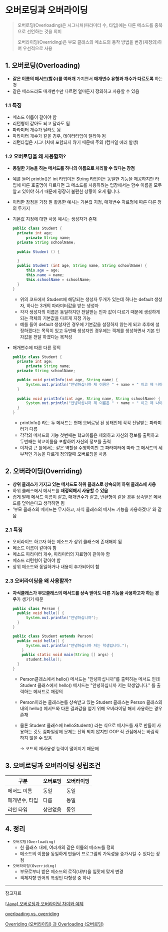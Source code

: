 # 오버로딩과 오버라이딩

> 오버로딩(Overloading)은 시그니처(파라미터 수, 타입)에는 다른 메소드를 중복으로 선언하는 것을 의미
>
> 오버라이딩(Overriding)은 부모 클래스의 메소드의 동작 방법을 변경(재정의)하여 우선적으로 사용

## 1. 오버로딩(Overloading)

- **같은 이름의 메서드(함수)를 여러개** 가지면서 **매개변수 유형과 개수가 다르도록** 하는 것
- 같은 메소드라도 매개변수만 다르면 얼마든지 정의하고 사용할 수 있음

### 1.1 특징

- 메소드 이름이 같아야 함
- 리턴형이 같아도 되고 달라도 됨
- 파라미터 개수가 달라도 됨
- 파라미터 개수가 같을 경우, 데이터타입이 달라야 됨
- 리턴타입은 시그니처에 포함되지 않기 때문에 주의 (컴파일 에러 발생)

### 1.2 오버로딩을 왜 사용할까?

- **동일한 기능을 하는 메서드를 하나의 이름으로 처리할 수 있다는 장점**

- 예를 들어 println()은 int 타입이든 String 타입이든 동일한 기능을 제공하지만 타입에 따른 호출명이 다르다면 그 메소드를 사용하려는 입장에서는 함수 이름을 모두 알고 있어야 하기 때문에 굉장히 불편한 상황이 오게 됩니다. 

- 이러한 장점을 가장 잘 활용한 예시는 기본값 지정, 매개변수 자료형에 따른 다른 정의 두가지

- 기본값 지정에 대한 사용 예시는 생성자가 존재

  ```java
  public class Student {
  	private int age;
      	private String name;
  	private String schoolName;
  	
  	public Student () {
  		
  	}
  	public Student (int age, String name, String schoolName) {
  		this.age = age;
  		this.name = name;
  		this.schoolName = schoolName;
  	}
  }
  ```

  - 위의 코드에서 Student에 해당되는 생성자 두개가 있는데 하나는 default 생성자, 하나는 3개의 파라미터값을 받는 생성자
  - 각각 생성자의 이름은 동일하지만 전달받는 인자 값이 다르기 때문에 생성하게 되는 객체의 기본값을 다르게 지정 가능
  - 예를 들어 default 생성자인 경우에 기본값을 설정하지 않는게 되고 추후에 설정하겠다는 목적이 있고 두번째 생성자인 경우에는 객체를 생성하면서 기본 인자값을 전달 하겠다는 목적성

- 매개변수에 따른 다른 정의

  ```java
  public class Student {
  	private int age;
      	private String name;
  	private String schoolName;
  
  	public void printInfo(int age, String name) {
  		System.out.println("안녕하십니까 제 이름은 " + name + " 이고 제 나이는 " + age + "입니다.");
  	}
  	
  	public void printInfo(int age, String name, String schoolName) {
  		System.out.println("안녕하십니까 제 이름은 " + name + " 이고 제 나이는 " + age + "입니다. 현재 " + schoolName + " 학생입니다.");
  	}
  }
  ```

  - printInfo() 라는 두 메서드는 현재 오버로딩 된 상태인데 각각 전달받는 파라미터가 다름
  - 각각의 메서드의 기능 첫번째는 학교이름은 제외하고 자신의 정보를 출력하고 두번째는 학교이름을 포함하여 자신의 정보를 출력
  - 이처럼 큰 틀에서는 같은 역할을 수행하지만 그 파라미터에 따라 그 메서드의 세부적인 기능을 다르게 정의할때 오버로딩을 사용

## 2. 오버라이딩(Overriding)

- **상위 클래스가 가지고 있는 메서드도 하위 클래스로 상속되어 하위 클래스에 사용**
- 하위 클래스에서 메서드를 **재정의해서 사용할 수 있음**
- 쉽게 말해 메서드 이름이 같고, 매개변수가 같고, 반환형이 같을 경우 상속받은 메서드를 덮어쓴다고 생각하면 됨
- '부모 클래스의 메서드는 무시하고, 자식 클래스의 메서드 기능을 사용하겠다' 와 같음

### 2.1 특징

- 오버라이드 하고자 하는 메소드가 상위 클래스에 존재해야 됨
- 메소드 이름이 같아야 함
- 메소드 파라미터 개수, 파라미터의 자료형이 같아야 함
- 메소드 리턴형이 같아야 함
- 상위 메소드와 동일하거나 내용이 추가되어야 함

### 2.3 오버라이딩을 왜 사용할까?

- **자식클래스가 부모클래스의 메서드를 상속 받아도 다른 기능을 사용하고자 하는 경우**가 생기기 때문

  ```java
  public class Person {
  	public void hello() {
  		System.out.println("안녕하십니까");
  	}
  }
  ```

  ```java
  public class Student extends Person{
  	public void hello() {
      	System.out.println("안녕하십니까 저는 학생입니다.");
      }
      public static void main(String [] args) {
  		student.hello();
  	}
  }
  ```

  - Person클래스에서 hello() 메서드는 "안녕하십니까"를 출력하는 메서드 인데 Student 클래스에서 hello() 메서드는 "안녕하십니까 저는 학생입니다." 를 출력하는 메서드로 재정의

  - Person이라는 클래스는를 상속받고 있는 Student 클래스는 Person 클래스의 내의 hello() 메서드와 다른 결과값을 얻기 위해 오버라이딩 해서 사용하는 경우 존재

  - 물론 Student 클래스에 helloStudent() 라는 식으로 메서드를 새로 만들어 사용하는 것도 컴파일상에 문제는 전혀 되지 않지만 OOP 적 관점에서는 바람직 하지 않을 수 있음

    → 코드의 재사용성 능력이 떨어지기 때문에

## 3. 오버로딩과 오버라이딩 성립조건

| 구분           | 오버로딩 | 오버라이딩 |
| -------------- | -------- | ---------- |
| 메서드 이름    | 동일     | 동일       |
| 매개변수, 타입 | 다름     | 동일       |
| 리턴 타입      | 상관없음 | 동일       |

## 4. 정리

- `오버로딩(Overloading)`
  - 한 클래스 내에, 여러개의 같은 이름의 메소드를 정의
  - 메소드의 이름을 동일하게 만들어 프로그램의 가독성을 증가시킬 수 있다는 장점
- `오버라이딩(Overriding)`
  - 부모로부터 받은 메소드의 로직(내부)을 입맛에 맞게 변경
  - 객체지향 언어의 특징인 다형성 중 하나

---

참고자료

[[Java] 오버로딩과 오버라이딩 차이와 예제](https://velog.io/@ohsol/JAVA-%EC%98%A4%EB%B2%84%EB%A1%9C%EB%94%A9%EA%B3%BC-%EC%98%A4%EB%B2%84%EB%9D%BC%EC%9D%B4%EB%94%A9-%EC%B0%A8%EC%9D%B4%EC%99%80-%EC%98%88%EC%A0%9C)

[overloading vs. overriding](https://brunch.co.kr/@kimkm4726/2)

[Overriding (오버라이딩) 과 Overloading (오버로딩)](https://jminc00.tistory.com/9)

